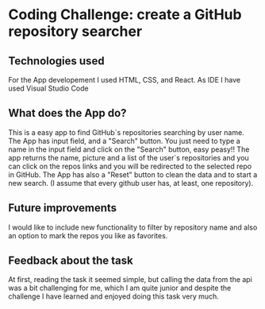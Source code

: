 # Coding Challenge: create a GitHub repository searcher

## Technologies used

For the App developement I used HTML, CSS, and React. As IDE I have used Visual Studio Code

## What does the App do?

This is a easy app to find GitHub´s repositories searching by user name. The App has input field, and a "Search" button. You just need to type a name in the input field and click on the "Search" button, easy peasy!! The app returns the name, picture and a list of the user´s repositories and you can click on the repos links and you will be redirected to the selected repo in GitHub. The App has also a "Reset" button to clean the data and to start a new search. (I assume that every github user has, at least, one repository).

## Future improvements

I would like to include new functionality to filter by repository name and also an option to mark the repos you like as favorites.

## Feedback about the task

At first, reading the task it seemed simple, but calling the data from the api was a bit challenging for me, which I am quite junior and despite the challenge I have learned and enjoyed doing this task very much.

